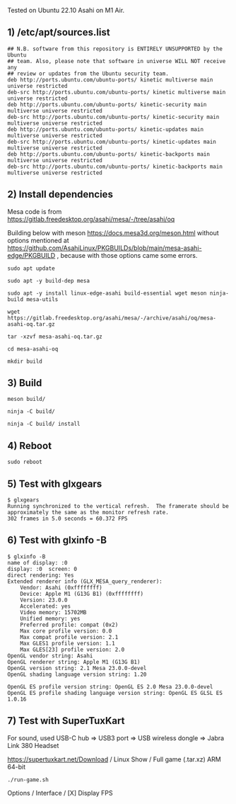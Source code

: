 Tested on Ubuntu 22.10 Asahi on M1 Air.

## 1) /etc/apt/sources.list

```
## N.B. software from this repository is ENTIRELY UNSUPPORTED by the Ubuntu
## team. Also, please note that software in universe WILL NOT receive any
## review or updates from the Ubuntu security team.
deb http://ports.ubuntu.com/ubuntu-ports/ kinetic multiverse main universe restricted
deb-src http://ports.ubuntu.com/ubuntu-ports/ kinetic multiverse main universe restricted
deb http://ports.ubuntu.com/ubuntu-ports/ kinetic-security main multiverse universe restricted
deb-src http://ports.ubuntu.com/ubuntu-ports/ kinetic-security main multiverse universe restricted
deb http://ports.ubuntu.com/ubuntu-ports/ kinetic-updates main multiverse universe restricted
deb-src http://ports.ubuntu.com/ubuntu-ports/ kinetic-updates main multiverse universe restricted
deb http://ports.ubuntu.com/ubuntu-ports/ kinetic-backports main multiverse universe restricted
deb-src http://ports.ubuntu.com/ubuntu-ports/ kinetic-backports main multiverse universe restricted
```

## 2) Install dependencies

Mesa code is from https://gitlab.freedesktop.org/asahi/mesa/-/tree/asahi/oq

Building below with meson https://docs.mesa3d.org/meson.html without options mentioned at
https://github.com/AsahiLinux/PKGBUILDs/blob/main/mesa-asahi-edge/PKGBUILD ,
because with those options came some errors.

```
sudo apt update

sudo apt -y build-dep mesa

sudo apt -y install linux-edge-asahi build-essential wget meson ninja-build mesa-utils

wget https://gitlab.freedesktop.org/asahi/mesa/-/archive/asahi/oq/mesa-asahi-oq.tar.gz

tar -xzvf mesa-asahi-oq.tar.gz

cd mesa-asahi-oq

mkdir build
```

## 3) Build

```
meson build/

ninja -C build/

ninja -C build/ install
```

## 4) Reboot

```
sudo reboot
```

## 5) Test with glxgears

```
$ glxgears
Running synchronized to the vertical refresh.  The framerate should be
approximately the same as the monitor refresh rate.
302 frames in 5.0 seconds = 60.372 FPS
```

## 6) Test with glxinfo -B

```
$ glxinfo -B
name of display: :0
display: :0  screen: 0
direct rendering: Yes
Extended renderer info (GLX_MESA_query_renderer):
    Vendor: Asahi (0xffffffff)
    Device: Apple M1 (G13G B1) (0xffffffff)
    Version: 23.0.0
    Accelerated: yes
    Video memory: 15702MB
    Unified memory: yes
    Preferred profile: compat (0x2)
    Max core profile version: 0.0
    Max compat profile version: 2.1
    Max GLES1 profile version: 1.1
    Max GLES[23] profile version: 2.0
OpenGL vendor string: Asahi
OpenGL renderer string: Apple M1 (G13G B1)
OpenGL version string: 2.1 Mesa 23.0.0-devel
OpenGL shading language version string: 1.20

OpenGL ES profile version string: OpenGL ES 2.0 Mesa 23.0.0-devel
OpenGL ES profile shading language version string: OpenGL ES GLSL ES 1.0.16
```

## 7) Test with SuperTuxKart

For sound, used USB-C hub => USB3 port => USB wireless dongle => Jabra Link 380 Headset

https://supertuxkart.net/Download / Linux Show / Full game (.tar.xz) ARM 64-bit
```
./run-game.sh
```
Options / Interface / [X] Display FPS
